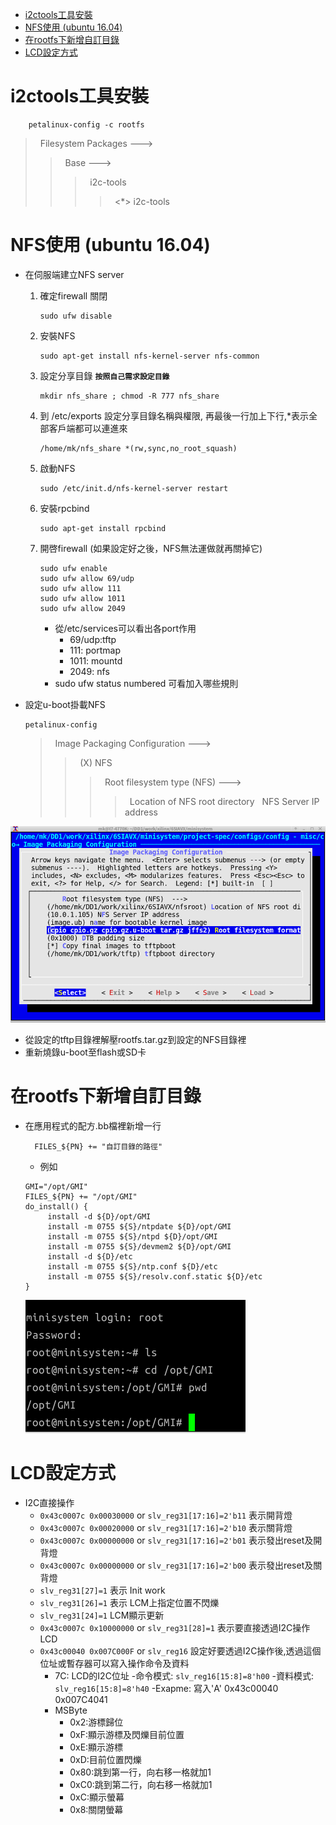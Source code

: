 - [i2ctools工具安裝](#i2ctools工具安裝)
- [NFS使用 (ubuntu 16.04)](#nfs使用-ubuntu-1604)
- [在rootfs下新增自訂目錄](#在rootfs下新增自訂目錄)
- [LCD設定方式](#lcd設定方式)

# i2ctools工具安裝
```
    petalinux-config -c rootfs
```
>&nbsp; Filesystem Packages --->
>>&nbsp; Base --->
>>>&nbsp; i2c-tools
>>>>&nbsp; <*> i2c-tools

# NFS使用 (ubuntu 16.04)
- 在伺服端建立NFS server
  1. 確定firewall 關閉
        ```
        sudo ufw disable
        ```

  2. 安裝NFS
        ```
        sudo apt-get install nfs-kernel-server nfs-common
        ```
  3. 設定分享目錄 **`按照自己需求設定目錄`**
        ```
        mkdir nfs_share ; chmod -R 777 nfs_share
        ```

  4. 到 /etc/exports 設定分享目錄名稱與權限, 再最後一行加上下行,*表示全部客戶端都可以連進來
        ```
        /home/mk/nfs_share *(rw,sync,no_root_squash)
        ```
  5. 啟動NFS 
        ```
        sudo /etc/init.d/nfs-kernel-server restart
        ```

  6. 安裝rpcbind 
        ```
        sudo apt-get install rpcbind
        ```
  7. 開啓firewall (如果設定好之後，NFS無法運做就再關掉它)
        ```
        sudo ufw enable
        sudo ufw allow 69/udp
        sudo ufw allow 111
        sudo ufw allow 1011
        sudo ufw allow 2049
        ```
        - 從/etc/services可以看出各port作用
           - 69/udp:tftp
           - 111: portmap
           - 1011: mountd
           - 2049: nfs
        - sudo ufw status numbered 可看加入哪些規則

- 設定u-boot掛載NFS
    ```
    petalinux-config
    ```
    >&nbsp; Image Packaging Configuration --->
    >>&nbsp; (X) NFS
    >>>&nbsp; Root filesystem type (NFS) --->
    >>>>&nbsp; Location of NFS root directory
    >>>>&nbsp; NFS Server IP address 
    
![NFS][1]

- 從設定的tftp目錄裡解壓rootfs.tar.gz到設定的NFS目錄裡    
- 重新燒錄u-boot至flash或SD卡

# 在rootfs下新增自訂目錄
- 在應用程式的配方.bb檔裡新增一行
  ```
    FILES_${PN} += "自訂目錄的路徑"
  ```  
    - 例如
    ```
    GMI="/opt/GMI"
    FILES_${PN} += "/opt/GMI"
    do_install() {
	     install -d ${D}/opt/GMI
	     install -m 0755 ${S}/ntpdate ${D}/opt/GMI
	     install -m 0755 ${S}/ntpd ${D}/opt/GMI
         install -m 0755 ${S}/devmem2 ${D}/opt/GMI
	     install -d ${D}/etc
         install -m 0755 ${S}/ntp.conf ${D}/etc
         install -m 0755 ${S}/resolv.conf.static ${D}/etc
    }
    ```
    ![addDirectory][2]

# LCD設定方式
- I2C直接操作
  - `0x43c0007c 0x00030000` or `slv_reg31[17:16]=2'b11` 表示開背燈 
  - `0x43c0007c 0x00020000` or `slv_reg31[17:16]=2'b10` 表示關背燈 
  - `0x43c0007c 0x00000000` or `slv_reg31[17:16]=2'b01` 表示發出reset及開背燈 
  - `0x43c0007c 0x00000000` or `slv_reg31[17:16]=2'b00` 表示發出reset及關背燈 
  - `slv_reg31[27]=1` 表示 Init work
  - `slv_reg31[26]=1` 表示 LCM上指定位置不閃爍
  - `slv_reg31[24]=1` LCM顯示更新
  - `0x43c0007c 0x10000000` or `slv_reg31[28]=1` 表示要直接透過I2C操作LCD
  - `0x43c00040 0x007C000F` or `slv_reg16` 設定好要透過I2C操作後,透過這個位址或暫存器可以寫入操作命令及資料
    - 7C: LCD的I2C位址
    -命令模式: `slv_reg16[15:8]=8'h00`
    -資料模式: `slv_reg16[15:8]=8'h40`
        -Exapme: 寫入'A' 0x43c00040 0x007C4041
    - MSByte
      - 0x2:游標歸位 
      - 0xF:顯示游標及閃爍目前位置
      - 0xE:顯示游標
      - 0xD:目前位置閃爍
      - 0x80:跳到第一行，向右移一格就加1
      - 0xC0:跳到第二行，向右移一格就加1
      - 0xC:顯示螢幕
      - 0x8:關閉螢幕




[1]: ./png/vivado_NFS_client_setting.png
[2]: ./png/vivado_add_new_directory.png


